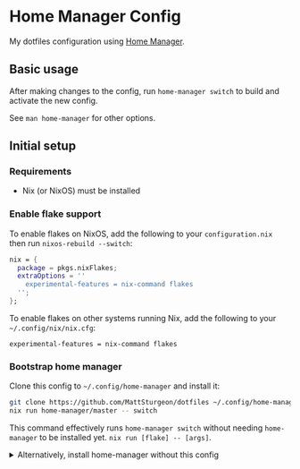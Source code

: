 # Home Manager Config

My dotfiles configuration using [Home Manager](https://github.com/nix-community/home-manager).

## Basic usage

After making changes to the config, run `home-manager switch` to build and activate the new config.

See `man home-manager` for other options.

## Initial setup

### Requirements

- Nix (or NixOS) must be installed

### Enable flake support

To enable flakes on NixOS, add the following to your `configuration.nix` then run `nixos-rebuild --switch`:

```nix
nix = {
  package = pkgs.nixFlakes;
  extraOptions = ''
    experimental-features = nix-command flakes
  '';
};
```

To enable flakes on other systems running Nix, add the following to your `~/.config/nix/nix.cfg`:

```
experimental-features = nix-command flakes
```

### Bootstrap home manager

Clone this config to `~/.config/home-manager` and install it:

```sh
git clone https://github.com/MattSturgeon/dotfiles ~/.config/home-manager
nix run home-manager/master -- switch
```

This command effectively runs `home-manager switch` without needing `home-manager` to be installed yet. `nix run [flake] -- [args]`.

<details><summary>Alternatively, install home-manager without this config</summary>

If you'd rather have a blank/default config instead of this one, you could instead run:

```sh
nix run home-manager/master -- init --switch
cd ~/.config/home-manager
git init
```

</details>

